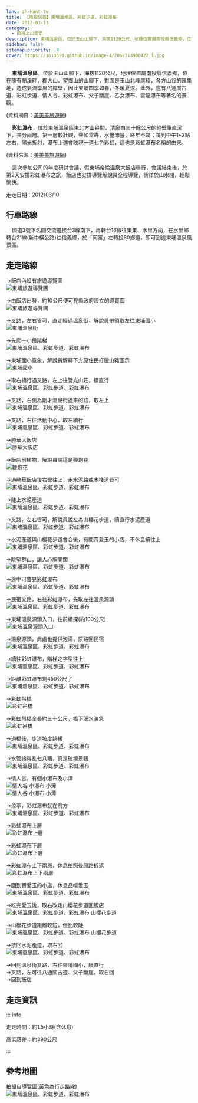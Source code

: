 ```yaml
---
lang: zh-Hant-tw
title: 【南投信義】東埔溫泉區、彩虹步道、彩虹瀑布
date: 2012-03-13
category: 
  - 南投上山走走
description: 東埔溫泉區，位於玉山山腳下，海拔1120公尺，地理位置屬南投縣信義鄉，位在陳有蘭溪畔，郡大山、望鄉山的山腳下，對面是玉山北峰尾稜，各方山谷的匯集地，造成氣流季風的障壁，因此東埔四季如春，冬暖夏涼。此外，還有八通關古道、彩虹步道、情人谷、彩虹瀑布、父子斷崖、乙女瀑布、雲龍瀑布等著名的景觀。
sidebar: false
sitemap.priority: .8
cover: https://1013399.github.io/image-4/206/213900422_l.jpg
---
```


    **東埔溫泉區**，位於玉山山腳下，海拔1120公尺，地理位置屬南投縣信義鄉，位在陳有蘭溪畔，郡大山、望鄉山的山腳下，對面是玉山北峰尾稜，各方山谷的匯集地，造成氣流季風的障壁，因此東埔四季如春，冬暖夏涼。此外，還有八通關古道、彩虹步道、情人谷、彩虹瀑布、父子斷崖、乙女瀑布、雲龍瀑布等著名的景觀。

(資料摘自：[美美美旅遊網](http://emmm.tw/L3_content.php?L3_id=12010))  

<!-- more -->

    **彩虹瀑布**，位於東埔溫泉區東北方山谷間，清泉由三十餘公尺的絕壁筆直瀉下，共分兩層。第一層較壯觀，聲如雷轟，水量沛豐，終年不竭；每到中午1~2點左右，陽光折射，瀑布上還會映現一道七色彩虹，這也是彩虹瀑布名稱的由來。

(資料來源：[美美美旅遊網](http://emmm.tw/L3_content.php?L3_id=12018))  

    這次參加公司的年度研討會議，假東埔帝綸溫泉大飯店舉行，會議結束後，於第2天安排彩虹瀑布之旅，飯店也安排導覽解說員全程導覽，徜徉於山水間，輕鬆愉快。

走走日期：2012/03/10

## 行車路線
    國道3號下名間交流道接台3線南下，再轉台16線往集集、水里方向，在水里鄉轉台21線(新中橫公路)往信義鄉，於「同富」左轉投60鄉道，即可到達東埔溫泉風景區。

## 走走路線
→飯店內設有旅遊導覽圖  
![東埔旅遊導覽圖](https://1013399.github.io/image-4/206/213900298_l.jpg)

→由飯店出發，約10公尺便可見縣政府設立的導覽圖  
![東埔旅遊導覽圖](https://1013399.github.io/image-4/206/213900305_l.jpg)

→叉路，左右皆可，直走經過溫泉街，解說員帶領取左往東埔國小  
![東埔溫泉街](https://1013399.github.io/image-4/206/213900308_l.jpg)

→先爬一小段階梯  
![東埔溫泉區、彩虹步道、彩虹瀑布](https://1013399.github.io/image-4/206/213900312_l.jpg)

→東埔國小意象，解說員解釋下方原住民打獵山豬圖示  
![東埔國小](https://1013399.github.io/image-4/206/213900315_l.jpg)

→取右續行遇叉路，左上往警光山莊，續直行  
![東埔溫泉區、彩虹步道、彩虹瀑布](https://1013399.github.io/image-4/206/213900319_l.jpg)

→叉路，右側為剛才溫泉街過來的路，取左上  
![東埔溫泉區、彩虹步道、彩虹瀑布](https://1013399.github.io/image-4/206/213900324_l.jpg)

→叉路，右往活動中心，取左續行  
![東埔溫泉區、彩虹步道、彩虹瀑布](https://1013399.github.io/image-4/206/213900329_l.jpg)

→勝華大飯店  
![勝華大飯店](https://1013399.github.io/image-4/206/213900452_l.jpg)

→飯店前植物，解說員說這是鞭炮花  
![鞭炮花](https://1013399.github.io/image-4/206/213900337_l.jpg)

→過勝華飯店後右彎往上，走水泥路或木棧道皆可  
![東埔溫泉區、彩虹步道、彩虹瀑布](https://1013399.github.io/image-4/206/213900332_l.jpg)

→陡上水泥產道  
![東埔溫泉區、彩虹步道、彩虹瀑布](https://1013399.github.io/image-4/206/213900340_l.jpg)

→叉路，左右皆可，解說員說左為山櫻花步道，續直行水泥產道  
![東埔溫泉區、彩虹步道、彩虹瀑布](https://1013399.github.io/image-4/206/213900345_l.jpg)

→水泥產道與山櫻花步道會合後，有間賣愛玉的小店，不休息續往上  
![東埔溫泉區、彩虹步道、彩虹瀑布](https://1013399.github.io/image-4/206/213900353_l.jpg)

→眺望群山，讓人心胸開闊  
![東埔溫泉區、彩虹步道、彩虹瀑布](https://1013399.github.io/image-4/206/213900356_l.jpg)

→途中可瞥見彩虹瀑布  
![東埔溫泉區、彩虹步道、彩虹瀑布](https://1013399.github.io/image-4/206/213900361_l.jpg)

→民宿叉路，右往彩虹瀑布，先取左往溫泉源頭  
![東埔溫泉區、彩虹步道、彩虹瀑布](https://1013399.github.io/image-4/206/213900365_l.jpg)

→東埔溫泉源頭入口，往前續探(約100公尺)  
![東埔溫泉源頭入口](https://1013399.github.io/image-4/206/213900369_l.jpg)

→溫泉源頭，此處也提供泡湯，原路回民宿  
![東埔溫泉區、彩虹步道、彩虹瀑布](https://1013399.github.io/image-4/206/213900422_l.jpg)

→續往彩虹瀑布，階梯之字型往上  
![東埔溫泉區、彩虹步道、彩虹瀑布](https://1013399.github.io/image-4/206/213900372_l.jpg)

→距離彩虹瀑布剩450公尺了  
![東埔溫泉區、彩虹步道、彩虹瀑布](https://1013399.github.io/image-4/206/213900374_l.jpg)

→彩虹吊橋  
![彩虹吊橋](https://1013399.github.io/image-4/206/213900377_l.jpg)

→彩虹吊橋全長約三十公尺，橋下溪水湍急  
![彩虹吊橋](https://1013399.github.io/image-4/206/213900379_l.jpg)

→過橋後，步道坡度趨緩  
![東埔溫泉區、彩虹步道、彩虹瀑布](https://1013399.github.io/image-4/206/213900380_l.jpg)

→水管接得亂七八糟，真是破壞景觀  
![東埔溫泉區、彩虹步道、彩虹瀑布](https://1013399.github.io/image-4/206/213900384_l.jpg)

→情人谷，有個小瀑布及小潭  
![情人谷 小瀑布 小潭](https://1013399.github.io/image-4/206/213900389_l.jpg)  
![情人谷 小瀑布 小潭](https://1013399.github.io/image-4/206/213900386_l.jpg)

→涼亭，彩虹瀑布就在前方  
![東埔溫泉區、彩虹步道、彩虹瀑布](https://1013399.github.io/image-4/206/213900395_l.jpg)

→彩虹瀑布上層  
![彩虹瀑布上層](https://1013399.github.io/image-4/206/213900407_l.jpg)

→彩虹瀑布下層  
![彩虹瀑布下層](https://1013399.github.io/image-4/206/213900411_l.jpg)

→彩虹瀑布上下兩層，休息拍照後原路折返  
![彩虹瀑布上下兩層](https://1013399.github.io/image-4/206/213900416_l.jpg)

→回到賣愛玉的小店，休息品嚐愛玉  
![東埔溫泉區、彩虹步道、彩虹瀑布](https://1013399.github.io/image-4/206/213900426_l.jpg)

→吃完愛玉後，取右改走山櫻花步道回飯店  
![東埔溫泉區、彩虹步道、彩虹瀑布 山櫻花步道](https://1013399.github.io/image-4/206/213900429_l.jpg)

→山櫻花步道距離較短，但比較陡  
![東埔溫泉區、彩虹步道、彩虹瀑布 山櫻花步道](https://1013399.github.io/image-4/206/213900439_l.jpg)

→接回水泥產道，取右回  
![東埔溫泉區、彩虹步道、彩虹瀑布](https://1013399.github.io/image-4/206/213900445_l.jpg)

→回到溫泉街叉路，右往東埔國小，續直行  
→叉路，左可往八通關古道、父子斷崖，取右回  
→回到飯店

## 走走資訊

::: info

走走時間：約1.5小時(含休息)

高低落差：約390公尺

:::

## 參考地圖
拍攝自導覽圖(黃色為行走路線)  
![東埔溫泉區、彩虹步道、彩虹瀑布](https://1013399.github.io/image-4/206/213900811_l.jpg)